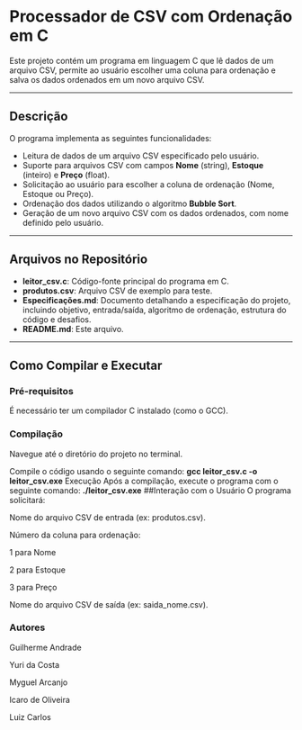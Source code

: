 
# Processador de CSV com Ordenação em C

Este projeto contém um programa em linguagem C que lê dados de um arquivo CSV, permite ao usuário escolher uma coluna para ordenação e salva os dados ordenados em um novo arquivo CSV.

---

## Descrição

O programa implementa as seguintes funcionalidades:

- Leitura de dados de um arquivo CSV especificado pelo usuário.
- Suporte para arquivos CSV com campos **Nome** (string), **Estoque** (inteiro) e **Preço** (float).
- Solicitação ao usuário para escolher a coluna de ordenação (Nome, Estoque ou Preço).
- Ordenação dos dados utilizando o algoritmo **Bubble Sort**.
- Geração de um novo arquivo CSV com os dados ordenados, com nome definido pelo usuário.

---

##  Arquivos no Repositório

- **leitor_csv.c**: Código-fonte principal do programa em C.
- **produtos.csv**: Arquivo CSV de exemplo para teste.
- **Especificações.md**: Documento detalhando a especificação do projeto, incluindo objetivo, entrada/saída, algoritmo de ordenação, estrutura do código e desafios.
- **README.md**: Este arquivo.

---

##  Como Compilar e Executar

### Pré-requisitos
É necessário ter um compilador C instalado (como o GCC).

### Compilação
Navegue até o diretório do projeto no terminal.

Compile o código usando o seguinte comando:
**gcc leitor_csv.c -o leitor_csv.exe**
 Execução
Após a compilação, execute o programa com o seguinte comando:
**./leitor_csv.exe**
##Interação com o Usuário
O programa solicitará:

Nome do arquivo CSV de entrada (ex: produtos.csv).

Número da coluna para ordenação:

1 para Nome

2 para Estoque

3 para Preço

Nome do arquivo CSV de saída (ex: saida_nome.csv).

###  Autores
Guilherme Andrade

Yuri da Costa

Myguel Arcanjo

Icaro de Oliveira

Luiz Carlos
